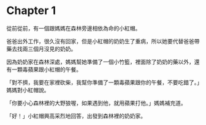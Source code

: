 # Chapter 1


從前從前，有一個跟媽媽在森林旁邊相依為命的小紅帽。

爸爸出外工作，很久沒有回家，但是小紅帽的奶奶生了重病，所以她要代替爸爸帶藥去找兩三個月沒見的奶奶。

因為奶奶家在森林深處，媽媽幫她準備了一個小竹籃，裡面除了奶奶的藥以外，還有一顆毒蘋果跟小紅帽的午餐。

「對不擠，我要在家裡砍柴，我幫你準備了一顆毒蘋果跟你的午餐，不要吃錯了。」媽媽對小紅帽說。

「你要小心森林裡的大野狼喔，如果遇到他，就用蘋果打他。」媽媽補充道。

「好！」小紅帽興高采烈地回答，出發到森林裡的奶奶家。